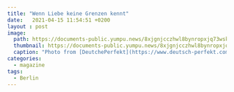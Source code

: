 ```yaml
---
title: "Wenn Liebe keine Grenzen kennt"
date:   2021-04-15 11:54:51 +0200
layout : post
image: 
  path: https://documents-public.yumpu.news/8xjgnjcczhwl8bynropxjq73wskiep1n/fea273472c94bcfe22d78f2b8bf26bc0/315936623749476b4e47583963555a416935304261413d3d/417970417a586a4563317762473054563767546135513d3d.jpg
  thumbnail: https://documents-public.yumpu.news/8xjgnjcczhwl8bynropxjq73wskiep1n/fea273472c94bcfe22d78f2b8bf26bc0/315936623749476b4e47583963555a416935304261413d3d/417970417a586a4563317762473054563767546135513d3d.jpg
  caption: "Photo from [DeutchePerfekt](https://www.deutsch-perfekt.com/)"
categories:
  - magazine
tags:
  - Berlin
---
```


